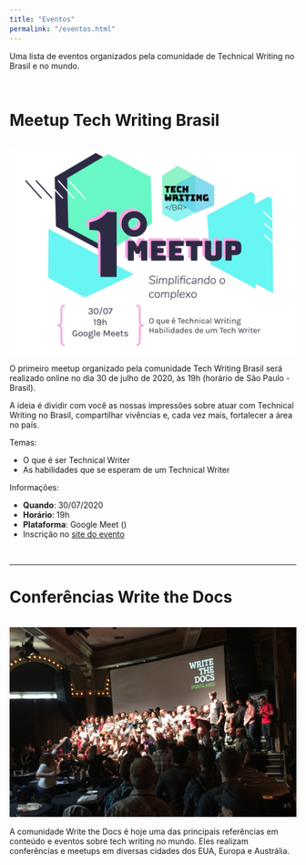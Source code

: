 ```yaml
---
title: "Eventos"
permalink: "/eventos.html"
---
```


Uma lista de eventos organizados pela comunidade de Technical Writing no Brasil e no mundo.

<br>

# Meetup Tech Writing Brasil

<br>

<img class="eventSuggestion" src="/assets/images/meetup-tech-writing-brasil-1.jpg">

<br>

O primeiro meetup organizado pela comunidade Tech Writing Brasil será realizado online no dia 30 de julho de 2020, às 19h (horário de São Paulo - Brasil).

A ideia é dividir com você as nossas impressões sobre atuar com Technical Writing no Brasil, compartilhar vivências e, cada vez mais, fortalecer a área no país.

Temas:
- O que é ser Technical Writer
- As habilidades que se esperam de um Technical Writer

Informações:
- **Quando**: 30/07/2020
- **Horário**: 19h
- **Plataforma**: Google Meet ()
- Inscrição no [site do evento](https://www.meetup.com/pt-BR/Technical-Writing-Brasil/events/271657209/)

<br>

---

# Conferências Write the Docs

<br>

<img class="eventSuggestion" src="/assets/images/wtd-conferencias.png">

<br>

A comunidade Write the Docs é hoje uma das principais referências em conteúdo e eventos sobre tech writing no mundo. Eles realizam conferências e meetups em diversas cidades dos EUA, Europa e Austrália.